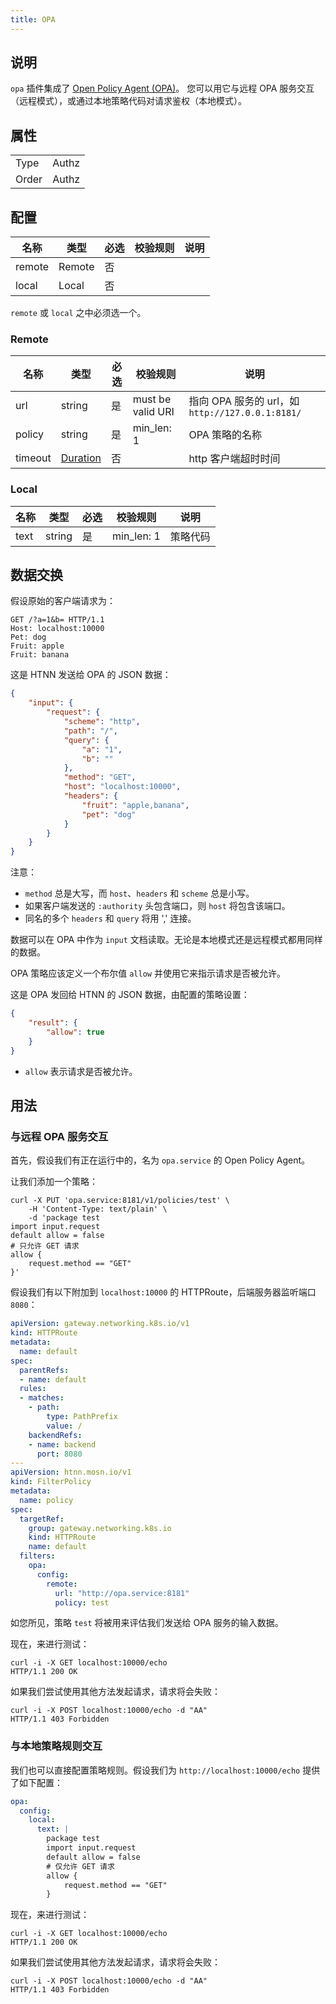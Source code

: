 ```yaml
---
title: OPA
---
```


## 说明

`opa` 插件集成了 [Open Policy Agent (OPA)](https://www.openpolicyagent.org)。
您可以用它与远程 OPA 服务交互（远程模式），或通过本地策略代码对请求鉴权（本地模式）。

## 属性

|       |       |
| ----- | ----- |
| Type  | Authz |
| Order | Authz |

## 配置

| 名称   | 类型   | 必选 | 校验规则        | 说明                                       |
|--------|--------|------|-----------------|-------------------------------------------|
| remote | Remote | 否   |                 |                                           |
| local  | Local  | 否   |                 |                                           |

`remote` 或 `local` 之中必须选一个。

### Remote

| 名称   | 类型   | 必选 | 校验规则         | 说明                                        |
|--------|--------|------|------------------|-------------------------------------------|
| url    | string | 是   | must be valid URI | 指向 OPA 服务的 url，如 `http://127.0.0.1:8181/` |
| policy | string | 是   | min_len: 1       | OPA 策略的名称                                 |
| timeout | [Duration](../../type#duration) | 否    |            | http 客户端超时时间                              |

### Local

| 名称   | 类型   | 必选 | 校验规则 | 说明         |
|--------|--------|------|----------|--------------|
| text   | string | 是   | min_len: 1 | 策略代码     |

## 数据交换

假设原始的客户端请求为：

```
GET /?a=1&b= HTTP/1.1
Host: localhost:10000
Pet: dog
Fruit: apple
Fruit: banana
```

这是 HTNN 发送给 OPA 的 JSON 数据：

```json
{
    "input": {
        "request": {
            "scheme": "http",
            "path": "/",
            "query": {
                "a": "1",
                "b": ""
            },
            "method": "GET",
            "host": "localhost:10000",
            "headers": {
                "fruit": "apple,banana",
                "pet": "dog"
            }
        }
    }
}
```

注意：

* `method` 总是大写，而 `host`、`headers` 和 `scheme` 总是小写。
* 如果客户端发送的 `:authority` 头包含端口，则 `host` 将包含该端口。
* 同名的多个 `headers` 和 `query` 将用 ',' 连接。

数据可以在 OPA 中作为 `input` 文档读取。无论是本地模式还是远程模式都用同样的数据。

OPA 策略应该定义一个布尔值 `allow` 并使用它来指示请求是否被允许。

这是 OPA 发回给 HTNN 的 JSON 数据，由配置的策略设置：

```json
{
    "result": {
        "allow": true
    }
}
```

* `allow` 表示请求是否被允许。

## 用法

### 与远程 OPA 服务交互

首先，假设我们有正在运行中的，名为 `opa.service` 的 Open Policy Agent。

让我们添加一个策略：

```shell
curl -X PUT 'opa.service:8181/v1/policies/test' \
    -H 'Content-Type: text/plain' \
    -d 'package test
import input.request
default allow = false
# 只允许 GET 请求
allow {
    request.method == "GET"
}'
```

假设我们有以下附加到 `localhost:10000` 的 HTTPRoute，后端服务器监听端口 `8080`：

```yaml
apiVersion: gateway.networking.k8s.io/v1
kind: HTTPRoute
metadata:
  name: default
spec:
  parentRefs:
  - name: default
  rules:
  - matches:
    - path:
        type: PathPrefix
        value: /
    backendRefs:
    - name: backend
      port: 8080
---
apiVersion: htnn.mosn.io/v1
kind: FilterPolicy
metadata:
  name: policy
spec:
  targetRef:
    group: gateway.networking.k8s.io
    kind: HTTPRoute
    name: default
  filters:
    opa:
      config:
        remote:
          url: "http://opa.service:8181"
          policy: test
```

如您所见，策略 `test` 将被用来评估我们发送给 OPA 服务的输入数据。

现在，来进行测试：

```
curl -i -X GET localhost:10000/echo
HTTP/1.1 200 OK
```

如果我们尝试使用其他方法发起请求，请求将会失败：

```
curl -i -X POST localhost:10000/echo -d "AA"
HTTP/1.1 403 Forbidden
```

### 与本地策略规则交互

我们也可以直接配置策略规则。假设我们为 `http://localhost:10000/echo` 提供了如下配置：

```yaml
opa:
  config:
    local:
      text: |
        package test
        import input.request
        default allow = false
        # 仅允许 GET 请求
        allow {
            request.method == "GET"
        }
```

现在，来进行测试：

```
curl -i -X GET localhost:10000/echo
HTTP/1.1 200 OK
```

如果我们尝试使用其他方法发起请求，请求将会失败：

```
curl -i -X POST localhost:10000/echo -d "AA"
HTTP/1.1 403 Forbidden
```
